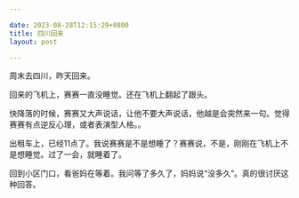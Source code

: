 ```yaml
---

date: 2023-08-28T12:15:29+0800
title: 四川回来
layout: post

---
```


周末去四川，昨天回来。

回来的飞机上，赛赛一直没睡觉。还在飞机上翻起了跟头。

快降落的时候，赛赛又大声说话，让他不要大声说话，他越是会突然来一句。觉得赛赛有点逆反心理，或者表演型人格。。

出租车上，已经11点了。我说赛赛是不是想睡了？赛赛说，不是，刚刚在飞机上不是想睡觉。过了一会，就睡着了。

回到小区门口，看爸妈在等着。我问等了多久了，妈妈说“没多久”。真的很讨厌这种回答。
